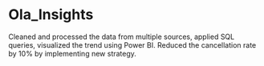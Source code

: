 # Ola_Insights
Cleaned and processed the data from multiple sources, applied SQL queries, visualized the trend using Power BI.  Reduced the cancellation rate by 10% by implementing new strategy.
